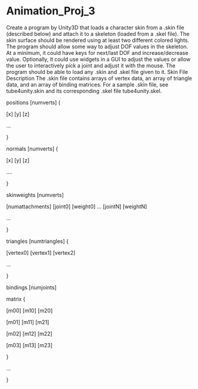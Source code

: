 # Animation_Proj_3

Create a program by Unity3D that loads a character skin from a .skin file (described below) and
attach it to a skeleton (loaded from a .skel file).
The skin surface should be rendered using at least two different colored lights.
The program should allow some way to adjust DOF values in the skeleton. At a minimum, it
could have keys for next/last DOF and increase/decrease value. Optionally, it could use widgets
in a GUI to adjust the values or allow the user to interactively pick a joint and adjust it with the
mouse.
The program should be able to load any .skin and .skel file given to it.
Skin File Description
The .skin file contains arrays of vertex data, an array of triangle data, and an array of binding
matrices. For a sample .skin file, see tube4unity.skin and its corresponding .skel file
tube4unity.skel.

positions [numverts] {

[x] [y] [z]

…

}

normals [numverts] {

[x] [y] [z]

….

}

skinweights [numverts]

[numattachments] [joint0] [weight0] … [jointN] [weightN]

…

}

triangles [numtriangles] {

[vertex0] [vertex1] [vertex2]

…

}

bindings [numjoints]

matrix {

[m00] [m10] [m20]

[m01] [m11] [m21]

[m02] [m12] [m22]

[m03] [m13] [m23]

}

…

}
